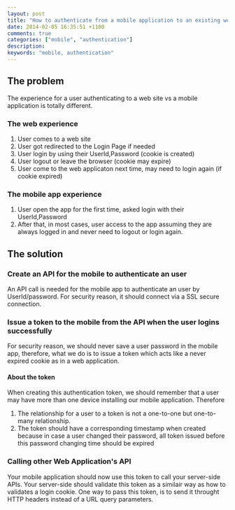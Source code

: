 ```yaml
---
layout: post
title: "How to authenticate from a mobile application to an existing web application"
date: 2014-02-05 16:35:51 +1100
comments: true
categories: ["mobile", "authentication"]
description: 
keywords: "mobile, authentication"
---
```



## The problem ##
The experience for a user authenticating to a web site vs a mobile application is totally different.

### The web experience ###
1. User comes to a web site
2. User got redirected to the Login Page if needed
3. User login by using their UserId,Password (cookie is created)
4. User logout or leave the browser (cookie may expire) 
5. User come to the web applicaton next time, may need to login again (if cookie expired)

### The mobile app experience ###
1. User open the app for the first time, asked login with their UserId,Password
2. After that, in most cases, user access to the app assuming they are always logged in and never need to logout or login again.


## The solution ##

<!-- more -->

### Create an API for the mobile to authenticate an user ###
An API call is needed for the mobile app to authenticate an user by UserId/password. 
For security reason, it should connect via a SSL secure connection. 

### Issue a token to the mobile from the API when the user logins successfully ###
For security reason, we should never save a user password in the mobile app, therefore, what we do is to issue a token which acts like a never expired cookie as in a web application.

#### About the token ####
When creating this authentication token, we should remember that a user may have more than one device installing our mobile application.
Therefore 
1. The relationship for a user to a token is not a one-to-one but one-to-many relationship.
2. The token should have a corresponding timestamp when created because in case a user changed their password, all token issued before this password changing time should be expired


### Calling other Web Application's API  ###
Your mobile application should now use this token to call your server-side APIs. Your server-side should validate this token as a similair way as how to validates a login cookie.
One way to pass this token, is to send it throught HTTP headers instead of a URL query parameters.


